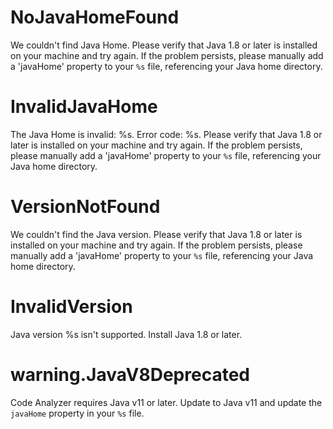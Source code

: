 # NoJavaHomeFound

We couldn't find Java Home.
Please verify that Java 1.8 or later is installed on your machine and try again.
If the problem persists, please manually add a 'javaHome' property to your `%s` file, referencing your Java home directory.

# InvalidJavaHome

The Java Home is invalid: %s. Error code: %s.
Please verify that Java 1.8 or later is installed on your machine and try again.
If the problem persists, please manually add a 'javaHome' property to your `%s` file, referencing your Java home directory.

# VersionNotFound

We couldn't find the Java version.
Please verify that Java 1.8 or later is installed on your machine and try again.
If the problem persists, please manually add a 'javaHome' property to your `%s` file, referencing your Java home directory.

# InvalidVersion

Java version %s isn't supported. Install Java 1.8 or later.

# warning.JavaV8Deprecated

Code Analyzer requires Java v11 or later. Update to Java v11 and update the `javaHome` property in your `%s` file.
